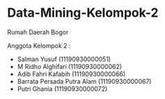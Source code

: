 # Data-Mining-Kelompok-2

Rumah Daerah Bogor

Anggota Kelompok 2 :
- Salman Yusuf (11190930000051)
- M Ridho Alghifari (11190930000062)
- Adib Fahri Kafabih (11190930000066)
- Barrata Persada Putra Alam (11190930000067)
- Putri Ghania (11190930000072)
